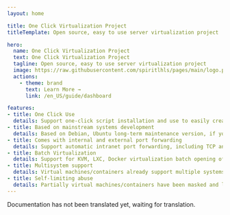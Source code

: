 ```yaml
---
layout: home

title: One Click Virtualization Project
titleTemplate: Open source, easy to use server virtualization project

hero:
  name: One Click Virtualization Project
  text: One Click Virtualization Project
  tagline: Open source, easy to use server virtualization project
  image: https://raw.githubusercontent.com/spiritlhls/pages/main/logo.png
  actions:
    - theme: brand
      text: Learn More →
      link: /en_US/guide/dashboard

features:
- title: One Click Use
  details: Support one-click script installation and use to easily create virtual machines/containers on servers using each virtualization
- title: Based on mainstream systems development
  details: Based on Debian, Ubuntu long-term maintenance version, if you want to use it, please try to ensure that the host system and the development environment are the same
- title: Comes with internal and external port forwarding
  details: Support automatic intranet port forwarding, including TCP and UDP protocols, without manual management
- title: Batch Virtualization
  details: Support for KVM, LXC, Docker virtualization batch opening of virtual machines/containers
- title: Multisystem support
  details: Virtual machines/containers already support multiple systems, covering almost all major systems
- title: Self-limiting abuse
  details: Partially virtual machines/containers have been masked and loaded with restrictions to avoid being used for abuse
---
```


Documentation has not been translated yet, waiting for translation.
